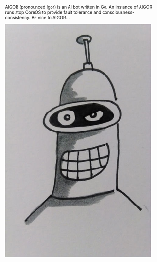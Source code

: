 AIGOR (pronounced Igor) is an AI bot written in Go. An instance of AIGOR runs atop CoreOS to provide fault tolerance and consciousness-consistency. Be nice to AIGOR...


![Aigor](/img/aigor.jpg?raw=true "AIGOR")
